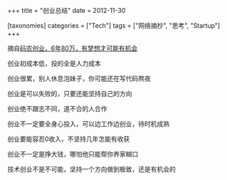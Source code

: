 +++
title = "创业总结"
date = 2012-11-30

[taxonomies]
categories = ["Tech"]
tags = ["网络摘抄", "思考", "Startup"]
+++

摘自[码农创业，6年80万，有梦想才可能有机会][1]

创业初成本低，投的全是人力成本

创业很累，别人休息泡妹子，你可能还在写代码熬夜

创业是可以失败的，只要还能坚持自己的方向

创业绝不跟志不同，道不合的人合作

创业不一定要全身心投入，可以边工作边创业，待时机成熟

创业要能容忍0收入，不坚持几年怎能有收获

创业不一定是挣大钱，哪怕他只能帮你养家糊口

技术创业不是不可能，坚持一个方向做到极致，还是有机会的


  [1]: http://www.cnblogs.com/codeaspnet/archive/2012/11/20/2779432.html
